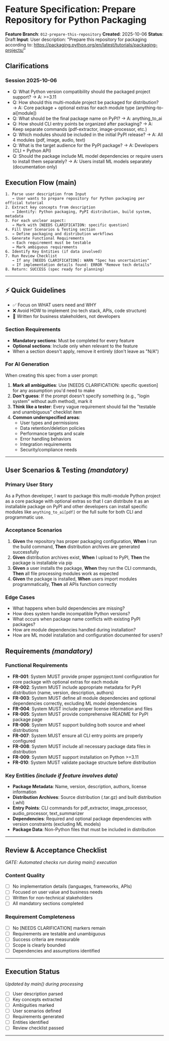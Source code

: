 # Feature Specification: Prepare Repository for Python Packaging

**Feature Branch**: `012-prepare-this-repository`
**Created**: 2025-10-06
**Status**: Draft
**Input**: User description: "Prepare this repository for packaging according to: https://packaging.python.org/en/latest/tutorials/packaging-projects/"

## Clarifications

### Session 2025-10-06

- Q: What Python version compatibility should the packaged project support? → A: >=3.11
- Q: How should this multi-module project be packaged for distribution? → A: Core package + optional extras for each module type (anything-to-ai[module])
- Q: What should be the final package name on PyPI? → A: anything_to_ai
- Q: How should CLI entry points be organized after packaging? → A: Keep separate commands (pdf-extractor, image-processor, etc.)
- Q: Which modules should be included in the initial PyPI release? → A: All 4 modules (pdf, image, audio, text)
- Q: What is the target audience for the PyPI package? → A: Developers (CLI + Python API)
- Q: Should the package include ML model dependencies or require users to install them separately? → A: Users install ML models separately (documentation only)

## Execution Flow (main)

```
1. Parse user description from Input
   → User wants to prepare repository for Python packaging per official tutorial
2. Extract key concepts from description
   → Identify: Python packaging, PyPI distribution, build system, metadata
3. For each unclear aspect:
   → Mark with [NEEDS CLARIFICATION: specific question]
4. Fill User Scenarios & Testing section
   → Define packaging and distribution workflows
5. Generate Functional Requirements
   → Each requirement must be testable
   → Mark ambiguous requirements
6. Identify Key Entities (if data involved)
7. Run Review Checklist
   → If any [NEEDS CLARIFICATION]: WARN "Spec has uncertainties"
   → If implementation details found: ERROR "Remove tech details"
8. Return: SUCCESS (spec ready for planning)
```

---

## ⚡ Quick Guidelines

- ✅ Focus on WHAT users need and WHY
- ❌ Avoid HOW to implement (no tech stack, APIs, code structure)
- 👥 Written for business stakeholders, not developers

### Section Requirements

- **Mandatory sections**: Must be completed for every feature
- **Optional sections**: Include only when relevant to the feature
- When a section doesn't apply, remove it entirely (don't leave as "N/A")

### For AI Generation

When creating this spec from a user prompt:

1. **Mark all ambiguities**: Use [NEEDS CLARIFICATION: specific question] for any assumption you'd need to make
2. **Don't guess**: If the prompt doesn't specify something (e.g., "login system" without auth method), mark it
3. **Think like a tester**: Every vague requirement should fail the "testable and unambiguous" checklist item
4. **Common underspecified areas**:
   - User types and permissions
   - Data retention/deletion policies
   - Performance targets and scale
   - Error handling behaviors
   - Integration requirements
   - Security/compliance needs

---

## User Scenarios & Testing _(mandatory)_

### Primary User Story

As a Python developer, I want to package this multi-module Python project as a core package with optional extras so that I can distribute it as an installable package on PyPI and other developers can install specific modules like `anything_to_ai[pdf]` or the full suite for both CLI and programmatic use.

### Acceptance Scenarios

1. **Given** the repository has proper packaging configuration, **When** I run the build command, **Then** distribution archives are generated successfully
2. **Given** distribution archives exist, **When** I upload to PyPI, **Then** the package is installable via pip
3. **Given** a user installs the package, **When** they run the CLI commands, **Then** all file processing modules work as expected
4. **Given** the package is installed, **When** users import modules programmatically, **Then** all APIs function correctly

### Edge Cases

- What happens when build dependencies are missing?
- How does system handle incompatible Python versions?
- What occurs when package name conflicts with existing PyPI packages?
- How are module dependencies handled during installation?
- How are ML model installation and configuration documented for users?

## Requirements _(mandatory)_

### Functional Requirements

- **FR-001**: System MUST provide proper pyproject.toml configuration for core package with optional extras for each module
- **FR-002**: System MUST include appropriate metadata for PyPI distribution (name, version, description, authors)
- **FR-003**: System MUST define all module dependencies and optional dependencies correctly, excluding ML model dependencies
- **FR-004**: System MUST include proper license information and files
- **FR-005**: System MUST provide comprehensive README for PyPI package page
- **FR-006**: System MUST support building both source and wheel distributions
- **FR-007**: System MUST ensure all CLI entry points are properly configured
- **FR-008**: System MUST include all necessary package data files in distribution
- **FR-009**: System MUST support installation on Python >=3.11
- **FR-010**: System MUST validate package structure before distribution

### Key Entities _(include if feature involves data)_

- **Package Metadata**: Name, version, description, authors, license information
- **Distribution Archives**: Source distribution (.tar.gz) and built distribution (.whl)
- **Entry Points**: CLI commands for pdf_extractor, image_processor, audio_processor, text_summarizer
- **Dependencies**: Required and optional package dependencies with version constraints (excluding ML models)
- **Package Data**: Non-Python files that must be included in distribution

---

## Review & Acceptance Checklist

_GATE: Automated checks run during main() execution_

### Content Quality

- [ ] No implementation details (languages, frameworks, APIs)
- [ ] Focused on user value and business needs
- [ ] Written for non-technical stakeholders
- [ ] All mandatory sections completed

### Requirement Completeness

- [ ] No [NEEDS CLARIFICATION] markers remain
- [ ] Requirements are testable and unambiguous
- [ ] Success criteria are measurable
- [ ] Scope is clearly bounded
- [ ] Dependencies and assumptions identified

---

## Execution Status

_Updated by main() during processing_

- [ ] User description parsed
- [ ] Key concepts extracted
- [ ] Ambiguities marked
- [ ] User scenarios defined
- [ ] Requirements generated
- [ ] Entities identified
- [ ] Review checklist passed

---
